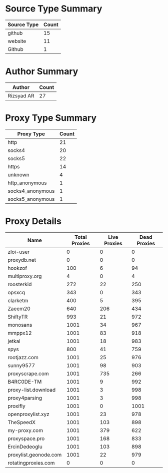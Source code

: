 # Source Type Summary

| Source Type | Count |
|-------------|-------|
| github | 15 |
| website | 11 |
| Github | 1 |


# Author Summary

| Author | Count |
|--------|-------|
| Rizsyad AR | 27 |


# Proxy Type Summary

| Proxy Type | Count |
|------------|-------|
| http | 21 |
| socks4 | 20 |
| socks5 | 22 |
| https | 14 |
| unknown | 4 |
| http_anonymous | 1 |
| socks4_anonymous | 1 |
| socks5_anonymous | 1 |


# Proxy Details

| Name | Total Proxies | Live Proxies | Dead Proxies |
|------|---------------|--------------|---------------|
| zloi-user | 0 | 0 | 0 |
| proxydb.net | 0 | 0 | 0 |
| hookzof | 100 | 6 | 94 |
| multiproxy.org | 4 | 0 | 4 |
| roosterkid | 272 | 22 | 250 |
| opsxcq | 343 | 0 | 343 |
| clarketm | 400 | 5 | 395 |
| Zaeem20 | 640 | 206 | 434 |
| ShiftyTR | 993 | 21 | 972 |
| monosans | 1001 | 34 | 967 |
| mmppx12 | 1001 | 83 | 918 |
| jetkai | 1001 | 18 | 983 |
| spys | 800 | 41 | 759 |
| rootjazz.com | 1001 | 25 | 976 |
| sunny9577 | 1001 | 98 | 903 |
| proxyscrape.com | 1001 | 735 | 266 |
| B4RC0DE-TM | 1001 | 9 | 992 |
| proxy-list.download | 1001 | 3 | 998 |
| proxy4parsing | 1001 | 3 | 998 |
| proxifly | 1001 | 0 | 1001 |
| openproxylist.xyz | 1001 | 23 | 978 |
| TheSpeedX | 1001 | 103 | 898 |
| my-proxy.com | 1001 | 379 | 622 |
| proxyspace.pro | 1001 | 168 | 833 |
| ErcinDedeoglu | 1001 | 103 | 898 |
| proxylist.geonode.com | 1001 | 22 | 979 |
| rotatingproxies.com | 0 | 0 | 0 |

